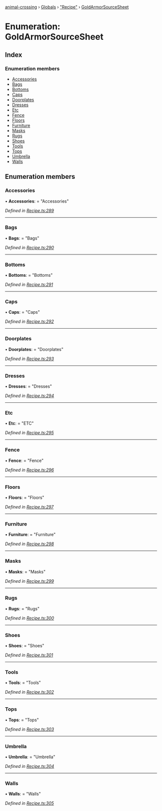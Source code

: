 [animal-crossing](../README.md) › [Globals](../globals.md) › ["Recipe"](../modules/_recipe_.md) › [GoldArmorSourceSheet](_recipe_.goldarmorsourcesheet.md)

# Enumeration: GoldArmorSourceSheet

## Index

### Enumeration members

* [Accessories](_recipe_.goldarmorsourcesheet.md#accessories)
* [Bags](_recipe_.goldarmorsourcesheet.md#bags)
* [Bottoms](_recipe_.goldarmorsourcesheet.md#bottoms)
* [Caps](_recipe_.goldarmorsourcesheet.md#caps)
* [Doorplates](_recipe_.goldarmorsourcesheet.md#doorplates)
* [Dresses](_recipe_.goldarmorsourcesheet.md#dresses)
* [Etc](_recipe_.goldarmorsourcesheet.md#etc)
* [Fence](_recipe_.goldarmorsourcesheet.md#fence)
* [Floors](_recipe_.goldarmorsourcesheet.md#floors)
* [Furniture](_recipe_.goldarmorsourcesheet.md#furniture)
* [Masks](_recipe_.goldarmorsourcesheet.md#masks)
* [Rugs](_recipe_.goldarmorsourcesheet.md#rugs)
* [Shoes](_recipe_.goldarmorsourcesheet.md#shoes)
* [Tools](_recipe_.goldarmorsourcesheet.md#tools)
* [Tops](_recipe_.goldarmorsourcesheet.md#tops)
* [Umbrella](_recipe_.goldarmorsourcesheet.md#umbrella)
* [Walls](_recipe_.goldarmorsourcesheet.md#walls)

## Enumeration members

###  Accessories

• **Accessories**: = "Accessories"

*Defined in [Recipe.ts:289](https://github.com/Norviah/animal-crossing/blob/fbef868/module/types/Recipe.ts#L289)*

___

###  Bags

• **Bags**: = "Bags"

*Defined in [Recipe.ts:290](https://github.com/Norviah/animal-crossing/blob/fbef868/module/types/Recipe.ts#L290)*

___

###  Bottoms

• **Bottoms**: = "Bottoms"

*Defined in [Recipe.ts:291](https://github.com/Norviah/animal-crossing/blob/fbef868/module/types/Recipe.ts#L291)*

___

###  Caps

• **Caps**: = "Caps"

*Defined in [Recipe.ts:292](https://github.com/Norviah/animal-crossing/blob/fbef868/module/types/Recipe.ts#L292)*

___

###  Doorplates

• **Doorplates**: = "Doorplates"

*Defined in [Recipe.ts:293](https://github.com/Norviah/animal-crossing/blob/fbef868/module/types/Recipe.ts#L293)*

___

###  Dresses

• **Dresses**: = "Dresses"

*Defined in [Recipe.ts:294](https://github.com/Norviah/animal-crossing/blob/fbef868/module/types/Recipe.ts#L294)*

___

###  Etc

• **Etc**: = "ETC"

*Defined in [Recipe.ts:295](https://github.com/Norviah/animal-crossing/blob/fbef868/module/types/Recipe.ts#L295)*

___

###  Fence

• **Fence**: = "Fence"

*Defined in [Recipe.ts:296](https://github.com/Norviah/animal-crossing/blob/fbef868/module/types/Recipe.ts#L296)*

___

###  Floors

• **Floors**: = "Floors"

*Defined in [Recipe.ts:297](https://github.com/Norviah/animal-crossing/blob/fbef868/module/types/Recipe.ts#L297)*

___

###  Furniture

• **Furniture**: = "Furniture"

*Defined in [Recipe.ts:298](https://github.com/Norviah/animal-crossing/blob/fbef868/module/types/Recipe.ts#L298)*

___

###  Masks

• **Masks**: = "Masks"

*Defined in [Recipe.ts:299](https://github.com/Norviah/animal-crossing/blob/fbef868/module/types/Recipe.ts#L299)*

___

###  Rugs

• **Rugs**: = "Rugs"

*Defined in [Recipe.ts:300](https://github.com/Norviah/animal-crossing/blob/fbef868/module/types/Recipe.ts#L300)*

___

###  Shoes

• **Shoes**: = "Shoes"

*Defined in [Recipe.ts:301](https://github.com/Norviah/animal-crossing/blob/fbef868/module/types/Recipe.ts#L301)*

___

###  Tools

• **Tools**: = "Tools"

*Defined in [Recipe.ts:302](https://github.com/Norviah/animal-crossing/blob/fbef868/module/types/Recipe.ts#L302)*

___

###  Tops

• **Tops**: = "Tops"

*Defined in [Recipe.ts:303](https://github.com/Norviah/animal-crossing/blob/fbef868/module/types/Recipe.ts#L303)*

___

###  Umbrella

• **Umbrella**: = "Umbrella"

*Defined in [Recipe.ts:304](https://github.com/Norviah/animal-crossing/blob/fbef868/module/types/Recipe.ts#L304)*

___

###  Walls

• **Walls**: = "Walls"

*Defined in [Recipe.ts:305](https://github.com/Norviah/animal-crossing/blob/fbef868/module/types/Recipe.ts#L305)*
